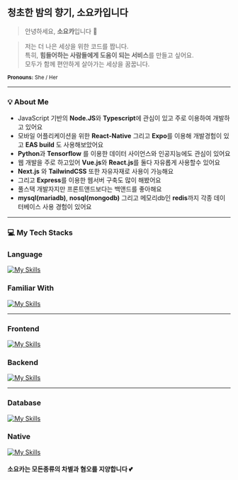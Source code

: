 ## 청초한 밤의 향기, <strong>소요카</strong>입니다</h2>


> 안녕하세요, <strong>소요카</strong>입니다 👋

> 저는 더 나은 세상을 위한 코드를 짭니다.<br/>
특히, <strong>힘들어하는 사람들에게 도움이 되는 서비스</strong>를 만들고 싶어요.<br/>
모두가 함께 편안하게 살아가는 세상을 꿈꿉니다.
</p>

<sub><strong>Pronouns:</strong> She / Her</sub>

---

### 💡 About Me

* JavaScript 기반의 **Node.JS**와 **Typescript**에 관심이 있고 주로 이용하여 개발하고 있어요
* 모바일 어플리케이션을 위한 **React-Native** 그리고 **Expo**를 이용해 개발경험이 있고 **EAS build** 도 사용해보았어요
* **Python**과 **Tensorflow** 를 이용한 데이터 사이언스와 인공지능에도 관심이 있어요
* 웹 개발을 주로 하고있어 **Vue.js**와 **React.js**를 둘다 자유롭게 사용할수 있어요
* **Next.js** 와 **TailwindCSS** 또한 자유자재로 사용이 가능해요
* 그리고 **Express**를 이용한 웹서버 구축도 많이 해봤어요
* 풀스택 개발자지만 프론트앤드보다는 백앤드를 좋아해요
* **mysql(mariadb)**, **nosql(mongodb)** 그리고 메모리db인 **redis**까지 각종 데이터베이스 사용 경험이 있어요

---

### 💻 My Tech Stacks
### Language
[![My Skills](https://go-skill-icons.vercel.app/api/icons?i=js,ts)](https://skillicons.dev)

### Familiar With
[![My Skills](https://go-skill-icons.vercel.app/api/icons?i=c,cpp,java,python)](https://skillicons.dev)

---

### Frontend
[![My Skills](https://go-skill-icons.vercel.app/api/icons?i=react,vue,nextjs,tailwindcss)](https://skillicons.dev)

### Backend
[![My Skills](https://go-skill-icons.vercel.app/api/icons?i=express,nodejs,discordjs)](https://skillicons.dev)

---

### Database 
[![My Skills](https://go-skill-icons.vercel.app/api/icons?i=mariadb,postgres,mongodb,redis,prisma)](https://skillicons.dev)

### Native
[![My Skills](https://go-skill-icons.vercel.app/api/icons?i=reactnative,expo,electron)](https://skillicons.dev)



#### 소요카는 모든종류의 차별과 혐오를 지양합니다 💕

